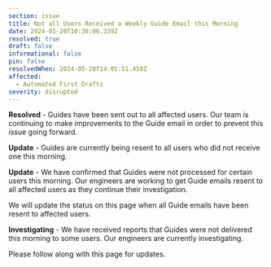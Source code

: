 ```yaml
---
section: issue
title: Not all Users Received a Weekly Guide Email this Morning
date: 2024-05-20T10:30:06.339Z
resolved: true
draft: false
informational: false
pin: false
resolvedWhen: 2024-05-20T14:05:51.450Z
affected:
  - Automated First Drafts
severity: disrupted
---
```

**Resolved** - Guides have been sent out to all affected users. Our team is continuing to make improvements to the Guide email in order to prevent this issue going forward.

**U﻿pdate** - Guides are currently being resent to all users who did not receive one this morning.

**U﻿pdate** - We have confirmed that Guides were not processed for certain users this morning. Our engineers are working to get Guide emails resent to all affected users as they continue their investigation.

We will update the status on this page when all Guide emails have been resent to affected users.

**Investigating** - We have received reports that Guides were not delivered this morning to some users. Our engineers are currently investigating.

P﻿lease follow along with this page for updates.